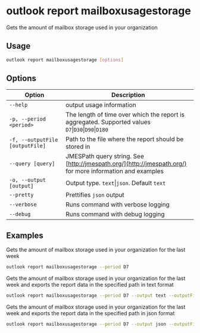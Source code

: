 # outlook report mailboxusagestorage

Gets the amount of mailbox storage used in your organization

## Usage

```sh
outlook report mailboxusagestorage [options]
```

## Options

Option|Description
------|-----------
`--help`|output usage information
`-p, --period <period>`|The length of time over which the report is aggregated. Supported values `D7`&#x7c;`D30`&#x7c;`D90`&#x7c;`D180`
`-f, --outputFile [outputFile]`|Path to the file where the report should be stored in
`--query [query]`|JMESPath query string. See [http://jmespath.org/](http://jmespath.org/) for more information and examples
`-o, --output [output]`|Output type. `text`&#x7c;`json`. Default `text`
`--pretty`|Prettifies `json` output
`--verbose`|Runs command with verbose logging
`--debug`|Runs command with debug logging

## Examples

Gets the amount of mailbox storage used in your organization for the last week

```sh
outlook report mailboxusagestorage --period D7
```

Gets the amount of mailbox storage used in your organization for the last week and exports the report data in the specified path in text format

```sh
outlook report mailboxusagestorage --period D7 --output text --outputFile "mailboxusagestorage.txt"
```

Gets the amount of mailbox storage used in your organization for the last week and exports the report data in the specified path in json format

```sh
outlook report mailboxusagestorage --period D7 --output json --outputFile "mailboxusagestorage.json"
```
